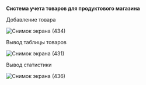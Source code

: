 **Cистема учета товаров для продуктового магазина**

Добавление товара

![Снимок экрана (434)](https://user-images.githubusercontent.com/91433112/230048387-d7e42d8c-0bea-4df0-9ad2-07e174d501ca.png)

Вывод таблицы товаров

![Снимок экрана (431)](https://user-images.githubusercontent.com/91433112/230047723-e7f153b5-6e5b-4458-88de-d88fab587630.png)

Вывод статистики

![Снимок экрана (436)](https://user-images.githubusercontent.com/91433112/230049149-92ecaf47-4734-4f03-9d4f-72b5cefff840.png)
